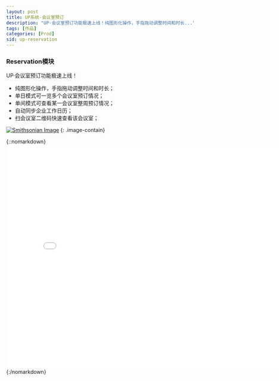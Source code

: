```yaml
---
layout: post
title: UP系统-会议室预订
description: "UP·会议室预订功能极速上线！纯图形化操作，手指拖动调整时间和时长..."
tags: [作品]
categories: [Prod]
sid: up-reservation
---
```


### Reservation模块

UP·会议室预订功能极速上线！

* 纯图形化操作，手指拖动调整时间和时长；
* 单日模式可一览多个会议室预订情况；
* 单间模式可查看某一会议室整周预订情况；
* 自动同步企业工作日历；
* 扫会议室二维码快速查看该会议室；

[![Smithsonian Image](http://yorry.cn/link/up/IMG_5003.PNG)](http://yorry.cn/link/up/IMG_5003.PNG)
{: .image-contain}

<!--more-->

{::nomarkdown}
<embed width="800" height="600" src="//up.yorry.cn/link/up/UP_Reservation_v1.0.pdf"></embed>
{:/nomarkdown}
